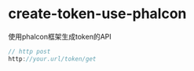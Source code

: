 # create-token-use-phalcon
使用phalcon框架生成token的API

````C
// http post 
http://your.url/token/get
````
